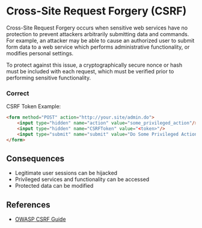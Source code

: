 Cross-Site Request Forgery (CSRF)
=================================

Cross-Site Request Forgery occurs when sensitive web services have no
protection to prevent attackers arbitrarily submitting data and 
commands. For example, an attacker may be able to cause an authorized
user to submit form data to a web service which performs administrative
functionality, or modifies personal settings.

To protect against this issue, a cryptographically secure nonce or hash
must be included with each request, which must be verified prior to
performing sensitive functionality.

### Correct

CSRF Token Example:
```html
<form method="POST" action="http://your.site/admin.do">
    <input type="hidden" name="action" value="some_privileged_action"/>
    <input type="hidden" name="CSRFToken" value="<token>"/>
    <input type="submit" name="submit" value="Do Some Privileged Action"/>
</form>
```

## Consequences

* Legitimate user sessions can be hijacked
* Privileged services and functionality can be accessed
* Protected data can be modified


## References

* [OWASP CSRF Guide](https://www.owasp.org/index.php/CSRF)
